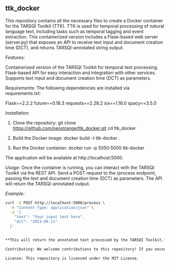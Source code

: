 ## ttk_docker

This repository contains all the necessary files to create a Docker container for the TARSQI Toolkit (TTK). TTK is used for temporal processing of natural language text, including tasks such as temporal tagging and event extraction. This containerized version includes a Flask-based web server (server.py) that exposes an API to receive text input and document creation time (DCT), and returns TARSQI-annotated string output.

*Features:*

Containerized version of the TARSQI Toolkit for temporal text processing.
Flask-based API for easy interaction and integration with other services.
Supports text input and document creation time (DCT) as parameters.

*Requirements:* The following dependencies are installed via requirements.txt:

Flask==2.2.2
future==0.18.3
requests==2.28.2
six==1.16.0
spacy==3.5.0


*Installation:*


1. Clone the repository:
git clone https://github.com/neostrange/ttk_docker.git
cd ttk_docker

2. Build the Docker image:
   docker build -t ttk-docker .

3. Run the Docker container:
   docker run -p 5050:5000 ttk-docker

The application will be available at http://localhost:5000.

*Usage:* Once the container is running, you can interact with the TARSQI Toolkit via the REST API. Send a POST request to the /process endpoint, passing the text and document creation time (DCT) as parameters. The API will return the TARSQI-annotated output.

*Example:*

```bash
curl -X POST http://localhost:5000/process \
  -H "Content-Type: application/json" \
  -d '{
    "text": "Your input text here",
    "dct": "2023-09-11"
  }'


**This will return the annotated text processed by the TARSQI Toolkit.***

Contributing: We welcome contributions to this repository! If you encounter any bugs, have feature requests, or would like to contribute improvements, feel free to open an issue or submit a pull request.

License: This repository is licensed under the MIT License.
